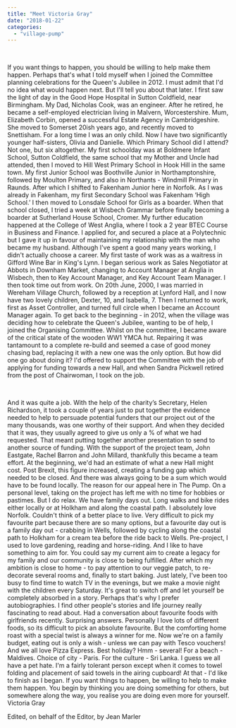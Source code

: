```yaml
---
title: "Meet Victoria Gray"
date: "2018-01-22"
categories: 
  - "village-pump"
---
```


 

If you want things to happen, you should be willing to help make them happen. Perhaps that's what I told myself when I joined the Committee planning celebrations for the Queen's Jubilee in 2012. I must admit that I'd no idea what would happen next. But I'll tell you about that later. I first saw the light of day in the Good Hope Hospital in Sutton Coldfield, near Birmingham. My Dad, Nicholas Cook, was an engineer. After he retired, he became a self-employed electrician living in Malvern, Worcestershire. Mum, Elizabeth Corbin, opened a successful Estate Agency in Cambridgeshire. She moved to Somerset 20ish years ago, and recently moved to Snettisham. For a long time I was an only child. Now I have two significantly younger half-sisters, Olivia and Danielle. Which Primary School did I attend? Not one, but six altogether. My first schoolday was at Boldmere Infant School, Sutton Coldfield, the same school that my Mother and Uncle had attended, then I moved to Hill West Primary School in Hook Hill in the same town. My first Junior School was Boothville Junior in Northamptonshire, followed by Moulton Primary, and also in Northants - Windmill Primary in Raunds. After which I shifted to Fakenham Junior here in Norfolk. As I was already in Fakenham, my first Secondary School was Fakenham ‘High School.’ I then moved to Lonsdale School for Girls as a boarder. When that school closed, I tried a week at Wisbech Grammar before finally becoming a boarder at Sutherland House School, Cromer. My further education happened at the College of West Anglia, where I took a 2 year BTEC Course in Business and Finance. I applied for, and secured a place at a Polytechnic but I gave it up in favour of maintaining my relationship with the man who became my husband. Although I've spent a good many years working, I didn't actually choose a career. My first taste of work was as a waitress in Gifford Wine Bar in King's Lynn. I began serious work as Sales Negotiator at Abbots in Downham Market, changing to Account Manager at Anglia in Wisbech, then to Key Account Manager, and Key Account Team Manager. I then took time out from work. On 20th June, 2000, I was married in Wereham Village Church, followed by a reception at Lynford Hall, and I now have two lovely children, Dexter, 10, and Isabella, 7. Then I returned to work, first as Asset Controller, and turned full circle when I became an Account Manager again. To get back to the beginning - in 2012, when the village was deciding how to celebrate the Queen's Jubilee, wanting to be of help, I joined the Organising Committee. Whilst on the committee, I became aware of the critical state of the wooden WW1 YMCA hut. Repairing it was tantamount to a complete re-build and seemed a case of good money chasing bad, replacing it with a new one was the only option. But how did one go about doing it? I'd offered to support the Committee with the job of applying for funding towards a new Hall, and when Sandra Pickwell retired from the post of Chairwoman, I took on the job.

 

And it was quite a job. With the help of the charity’s Secretary, Helen Richardson, it took a couple of years just to put together the evidence needed to help to persuade potential funders that our project out of the many thousands, was one worthy of their support. And when they decided that it was, they usually agreed to give us only a % of what we had requested. That meant putting together another presentation to send to another source of funding. With the support of the project team, John Eastgate, Rachel Barron and John Millard, thankfully this became a team effort. At the beginning, we'd had an estimate of what a new Hall might cost. Post Brexit, this figure increased, creating a funding gap which needed to be closed. And there was always going to be a sum which would have to be found locally. The reason for our appeal here in The Pump. On a personal level, taking on the project has left me with no time for hobbies or pastimes. But I do relax. We have family days out. Long walks and bike rides either locally or at Holkham and along the coastal path. I absolutely love Norfolk. Couldn't think of a better place to live. Very difficult to pick my favourite part because there are so many options, but a favourite day out is a family day out - crabbing in Wells, followed by cycling along the coastal path to Holkham for a cream tea before the ride back to Wells. Pre-project, I used to love gardening, reading and horse-riding. And I like to have something to aim for. You could say my current aim to create a legacy for my family and our community is close to being fulfilled. After which my ambition is close to home - to pay attention to our veggie patch, to re-decorate several rooms and, finally to start baking. Just lately, I've been too busy to find time to watch TV in the evenings, but we make a movie night with the children every Saturday. It's great to switch off and let yourself be completely absorbed in a story. Perhaps that's why I prefer autobiographies. I find other people's stories and life journey really fascinating to read about. Had a conversation about favourite foods with girlfriends recently. Surprising answers. Personally I love lots of different foods, so its difficult to pick an absolute favourite. But the comforting home roast with a special twist is always a winner for me. Now we're on a family budget, eating out is only a wish - unless we can pay with Tesco vouchers! And we all love Pizza Express. Best holiday? Hmm - several! For a beach - Maldives. Choice of city - Paris. For the culture - Sri Lanka. I guess we all have a pet hate. I'm a fairly tolerant person except when it comes to towel folding and placement of said towels in the airing cupboard! At that - I'd like to finish as I began. If you want things to happen, be willing to help to make them happen. You begin by thinking you are doing something for others, but somewhere along the way, you realise you are doing even more for yourself. Victoria Gray

Edited, on behalf of the Editor, by Jean Marler
